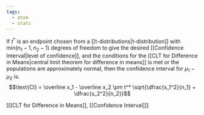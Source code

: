 ```yaml
---
tags:
  - atom
  - stats
---
```

If $t^*$ is an endpoint chosen from a [[t-distributions|t-distribution]] with $\text{min}(n_1 - 1, n_2 - 1)$ degrees of freedom to give the desired [[Confidence Interval|level of confidence]], and the conditions for the [[CLT for Difference in Means|central limit theorem for difference in means]] is met or the populations are approximately normal, then the confidence interval for $\mu_1 - \mu_2$ is:
$$\text{CI} = \overline x_1 - \overline x_2 \pm t^* \sqrt{\dfrac{s_1^2}{n_1} + \dfrac{s_2^2}{n_2}}$$

\[[[CLT for Difference in Means]], [[Confidence Interval]]\]
